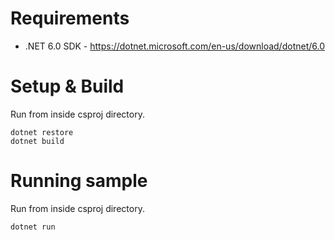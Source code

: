 # Requirements
* .NET 6.0 SDK - https://dotnet.microsoft.com/en-us/download/dotnet/6.0

# Setup & Build
Run from inside csproj directory.
```
dotnet restore
dotnet build
```

# Running sample
Run from inside csproj directory.
```
dotnet run
```